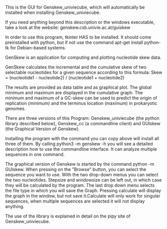 This is the GUI for Genskew_univiecube, which will automatically be installed when installing Genskew_univiecube.

If you need anything beyond this description or the windows executable, take a look at the website: genskew.csb.univie.ac.at/guiskew

In order to use this program, tkinter HAS to be installed. It should come preinstalled with python, but if not use the command apt-get install python-tk for Debian-based systems.

GenSkew is an application for computing and plotting nucleotide skew data.

GenSkew calculates the incremental and the cumulative skew of two selectable nucleotides for a given sequence according to this formula:
Skew = (nucleotide1 - nucleotide2) / (nucleotide1 + nucleotide2)

The results are provided as data table and as graphical plot. The global minimum and maximum are displayed in the cumulative graph. The minimum and maximum of a GC-skew can be used to predict the origin of replication (minimum) and the terminus location (maximum) in prokaryotic genomes.

There are three versions of this Program: Genskew_univiecube (the python library described below), Genskew_cc (a commandline client) and GUIskew (the Graphical Version of Genskew). 

Installing the program with the command you can copy above will install all three of them. By calling python3 -m genskew -h you will see a detailed description how to use the commandline interface. It can analyze multiple sequences in one command.

The graphical version of Genskew is started by the command python -m GUIskew. When pressing on the "Browse" button, you can select the sequence you want to use. With the two drop-down menus you can select the two nucleotides. Stepsize and windowsize can be left out, in which case they will be calculated by the program. The last drop down menu selects the file type in which you will save the Graph. Pressing calculate will display the graph in the window, but not save it.Calculate will only work for singular sequences, when multiple sequences are selected it will not display anything.

The use of the library is explained in detail on the pipy site of Genskew_univiecube.

